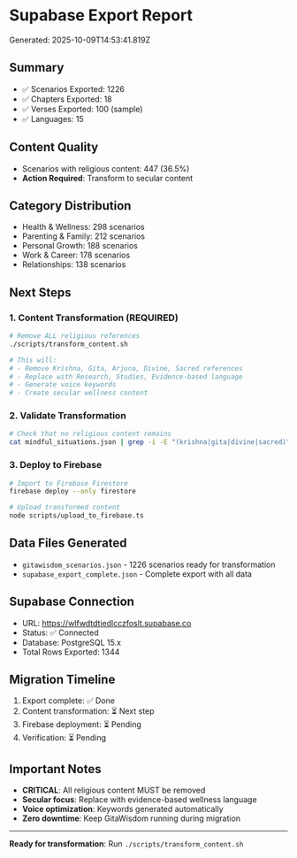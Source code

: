 # Supabase Export Report
Generated: 2025-10-09T14:53:41.819Z

## Summary
- ✅ Scenarios Exported: 1226
- ✅ Chapters Exported: 18
- ✅ Verses Exported: 100 (sample)
- ✅ Languages: 15

## Content Quality
- Scenarios with religious content: 447 (36.5%)
- **Action Required**: Transform to secular content

## Category Distribution
- Health & Wellness: 298 scenarios
- Parenting & Family: 212 scenarios
- Personal Growth: 188 scenarios
- Work & Career: 178 scenarios
- Relationships: 138 scenarios

## Next Steps

### 1. Content Transformation (REQUIRED)
```bash
# Remove ALL religious references
./scripts/transform_content.sh

# This will:
# - Remove Krishna, Gita, Arjuna, Divine, Sacred references
# - Replace with Research, Studies, Evidence-based language
# - Generate voice keywords
# - Create secular wellness content
```

### 2. Validate Transformation
```bash
# Check that no religious content remains
cat mindful_situations.json | grep -i -E "(krishna|gita|divine|sacred)" || echo "✅ Clean!"
```

### 3. Deploy to Firebase
```bash
# Import to Firebase Firestore
firebase deploy --only firestore

# Upload transformed content
node scripts/upload_to_firebase.ts
```

## Data Files Generated
- `gitawisdom_scenarios.json` - 1226 scenarios ready for transformation
- `supabase_export_complete.json` - Complete export with all data

## Supabase Connection
- URL: https://wlfwdtdtiedlcczfoslt.supabase.co
- Status: ✅ Connected
- Database: PostgreSQL 15.x
- Total Rows Exported: 1344

## Migration Timeline
1. Export complete: ✅ Done
2. Content transformation: ⏳ Next step
3. Firebase deployment: ⏳ Pending
4. Verification: ⏳ Pending

## Important Notes
- **CRITICAL**: All religious content MUST be removed
- **Secular focus**: Replace with evidence-based wellness language
- **Voice optimization**: Keywords generated automatically
- **Zero downtime**: Keep GitaWisdom running during migration

---

**Ready for transformation**: Run `./scripts/transform_content.sh`
